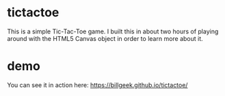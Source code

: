 # tictactoe
This is a simple Tic-Tac-Toe game. I built this in about two hours of playing around with the HTML5 Canvas object in order to learn more about it.

# demo
You can see it in action here: https://billgeek.github.io/tictactoe/
